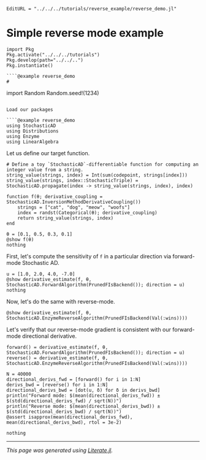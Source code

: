 ```@meta
EditURL = "../../../tutorials/reverse_example/reverse_demo.jl"
```

# Simple reverse mode example

```@setup random_walk
import Pkg
Pkg.activate("../../../tutorials")
Pkg.develop(path="../../..")
Pkg.instantiate()

````@example reverse_demo
#
````

import Random
Random.seed!(1234)
```

Load our packages

````@example reverse_demo
using StochasticAD
using Distributions
using Enzyme
using LinearAlgebra
````

Let us define our target function.

````@example reverse_demo
# Define a toy `StochasticAD`-differentiable function for computing an integer value from a string.
string_value(strings, index) = Int(sum(codepoint, strings[index]))
string_value(strings, index::StochasticTriple) = StochasticAD.propagate(index -> string_value(strings, index), index)

function f(θ; derivative_coupling = StochasticAD.InversionMethodDerivativeCoupling())
    strings = ["cat", "dog", "meow", "woofs"]
    index = randst(Categorical(θ); derivative_coupling)
    return string_value(strings, index)
end

θ = [0.1, 0.5, 0.3, 0.1]
@show f(θ)
nothing
````

First, let's compute the sensitivity of `f` in a particular direction via forward-mode Stochastic AD.

````@example reverse_demo
u = [1.0, 2.0, 4.0, -7.0]
@show derivative_estimate(f, θ, StochasticAD.ForwardAlgorithm(PrunedFIsBackend()); direction = u)
nothing
````

Now, let's do the same with reverse-mode.

````@example reverse_demo
@show derivative_estimate(f, θ, StochasticAD.EnzymeReverseAlgorithm(PrunedFIsBackend(Val(:wins))))
````

Let's verify that our reverse-mode gradient is consistent with our forward-mode directional derivative.

````@example reverse_demo
forward() = derivative_estimate(f, θ, StochasticAD.ForwardAlgorithm(PrunedFIsBackend()); direction = u)
reverse() = derivative_estimate(f, θ, StochasticAD.EnzymeReverseAlgorithm(PrunedFIsBackend(Val(:wins))))

N = 40000
directional_derivs_fwd = [forward() for i in 1:N]
derivs_bwd = [reverse() for i in 1:N]
directional_derivs_bwd = [dot(u, δ) for δ in derivs_bwd]
println("Forward mode: $(mean(directional_derivs_fwd)) ± $(std(directional_derivs_fwd) / sqrt(N))")
println("Reverse mode: $(mean(directional_derivs_bwd)) ± $(std(directional_derivs_bwd) / sqrt(N))")
@assert isapprox(mean(directional_derivs_fwd), mean(directional_derivs_bwd), rtol = 3e-2)

nothing
````

---

*This page was generated using [Literate.jl](https://github.com/fredrikekre/Literate.jl).*

